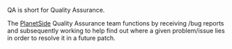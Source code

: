 QA is short for Quality Assurance.

The [PlanetSide](../etc/PlanetSide.md) Quality Assurance team functions by
receiving /bug reports and subsequently working to help find out where a given
problem/issue lies in order to resolve it in a future patch.


